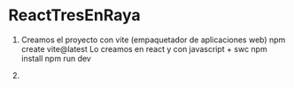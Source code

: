 # ReactTresEnRaya

1. Creamos el proyecto con vite (empaquetador de aplicaciones web)
    npm create vite@latest
    Lo creamos en react y con javascript + swc
    npm install
    npm run dev

2. 